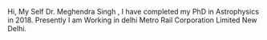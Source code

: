 Hi, My Self Dr. Meghendra Singh , I have completed my PhD in Astrophysics in 2018. Presently I am Working in delhi Metro Rail Corporation Limited New Delhi.
